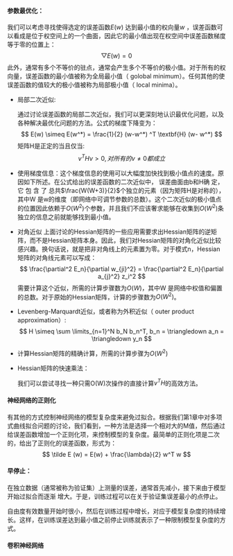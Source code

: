 #### 参数最优化：

我们可以考虑寻找使得选定的误差函数$E(w)$ 达到最小值的权向量$w$ ，误差函数可以看成是位于权空间上的一个曲面，因此它的最⼩值出现在权空间中误差函数梯度等于零的位置上：
$$
\bigtriangledown E(w) = 0
$$
此外，通常有多个不等价的驻点，通常会产⽣多个不等价的极⼩值。对于所有的权向量，误差函数的最⼩值被称为全局最⼩值（ golobal minimum）。任何其他的使误差函数的值较⼤的极⼩值被称为局部极⼩值（ local minima）。

* 局部⼆次近似:

  通过讨论误差函数的局部⼆次近似，我们可以更深刻地认识最优化问题，以及各种解决最优化问题的⽅法。公式的梯度下降变为：
  $$
  E(w) \simeq E(w^*) = \frac{1}{2} (w-w^*) ^T \textbf{H} (w- w^*)
  $$
  矩阵H是正定的当且仅当:
  $$
  v^T H v >0,对所有的v \neq 0都成立
  $$

* 使⽤梯度信息：这个梯度信息的使⽤可以⼤幅度加快找到极⼩值点的速度。原因如下所述。在公式给出的误差函数的⼆次近似中， 误差曲⾯由b和H确 定， 它 包 含 了 总共$\frac{W(W+3)}{2}$个独⽴的元素（因为矩阵H是对称的），其中W 是w的维度（即⽹络中可调节参数的总数）。这个⼆次近似的极⼩值点的位置因此依赖于$O(W^2)$个参数，并且我们不应该奢求能够在收集到$O(W^2)$条独⽴的信息之前就能够找到最⼩值。

* 对角近似
  上⾯讨论的Hessian矩阵的⼀些应⽤需要求出Hessian矩阵的逆矩阵，⽽不是Hessian矩阵本⾝。因此，我们对Hessian矩阵的对角化近似⽐较感兴趣。换句话说，就是把⾮对角线上的元素置为零。对于模式n，Hessian矩阵的对角线元素可以写成：
  $$
  \frac{\partial^2 E_n}{\partial w_{ji}^2} = \frac{\partial^2 E_n}{\partial a_{j}^2} z_i^2
  $$
  需要计算这个近似，所需的计算步骤数为$O(W)$，其中W 是⽹络中权值和偏置的总数。对于原始的Hessian矩阵，计算的步骤数为$O(W^2)$。

* Levenberg-Marquardt近似，或者称为外积近似（ outer product approximation）:
  $$
  H \simeq \sum \limits_{n=1}^N b_N b_n^T, b_n = \triangledown a_n = \triangledown y_n
  $$

* 计算Hessian矩阵的精确计算，所需的计算步骤为$O(W^2)$

* Hessian矩阵的快速乘法：

  我们可以尝试寻找⼀种只需O(W)次操作的直接计算$v^T H$的⾼效⽅法。

#### 神经⽹络的正则化

有其他的⽅式控制神经⽹络的模型复杂度来避免过拟合。根据我们第1章中对多项式曲线拟合问题的讨论，我们看到，⼀种⽅法是选择⼀个相对⼤的M值，然后通过给误差函数增加⼀个正则化项，来控制模型的复杂度。最简单的正则化项是⼆次的，给出了正则化的误差函数，形式为：
$$
\tilde E (w) = E(w) + \frac{\lambda}{2} w^T w
$$

#### 早停止：

在独⽴数据（通常被称为验证集）上测量的误差，通常⾸先减⼩，接下来由于模型开始过拟合⽽逐渐
增⼤。于是，训练过程可以在关于验证集误差最⼩的点停⽌。

⾃由度有效数量开始时很⼩，然后在训练过程中增长，对应于模型复杂度的持续增长。这样，在训练误差达到最⼩值之前停⽌训练就表⽰了⼀种限制模型复杂度的⽅式。

#### 卷积神经网络





